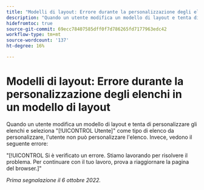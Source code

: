 ```yaml
---
title: "Modelli di layout: Errore durante la personalizzazione degli elenchi in un modello di layout"
description: "Quando un utente modifica un modello di layout e tenta di personalizzare gli elenchi e seleziona Utente come tipo di elenco da personalizzare, l'elenco non può essere personalizzato. Invece, vedono l'errore Si è verificato un errore e stiamo lavorando per risolvere il problema. Per continuare con il tuo lavoro, prova ad aggiornare questa pagina del browser."
hidefromtoc: true
source-git-commit: 69ecc78407585dff0f7d786265fd7177963edc42
workflow-type: tm+mt
source-wordcount: '137'
ht-degree: 16%

---
```



# Modelli di layout: Errore durante la personalizzazione degli elenchi in un modello di layout

Quando un utente modifica un modello di layout e tenta di personalizzare gli elenchi e seleziona &quot;[!UICONTROL Utente]&quot; come tipo di elenco da personalizzare, l&#39;utente non può personalizzare l&#39;elenco. Invece, vedono il seguente errore:

&quot;[!UICONTROL Si è verificato un errore. Stiamo lavorando per risolvere il problema. Per continuare con il tuo lavoro, prova a riaggiornare la pagina del browser.]&quot;

_Prima segnalazione il 6 ottobre 2022._

